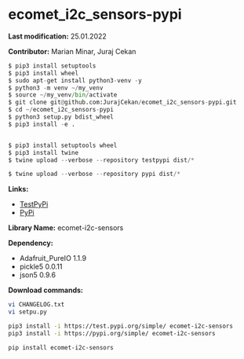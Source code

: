 # ecomet_i2c_sensors-pypi
**Last modification:** 25.01.2022

**Contributor:** Marian Minar, Juraj Cekan

```python
$ pip3 install setuptools
$ pip3 install wheel
$ sudo apt-get install python3-venv -y
$ python3 -m venv ~/my_venv
$ source ~/my_venv/bin/activate
$ git clone git@github.com:JurajCekan/ecomet_i2c_sensors-pypi.git
$ cd ~/ecomet_i2c_sensors-pypi
$ python3 setup.py bdist_wheel
$ pip3 install -e .


$ pip3 install setuptools wheel
$ pip3 install twine
$ twine upload --verbose --repository testpypi dist/*

$ twine upload --verbose --repository pypi dist/*
```

**Links:**

* [TestPyPi](https://test.pypi.org/)
* [PyPi](https://pypi.org/)

**Library Name:**
ecomet-i2c-sensors

**Dependency:**
* Adafruit_PureIO 1.1.9
* pickle5 0.0.11
* json5 0.9.6

**Download commands:**
```sh
vi CHANGELOG.txt
vi setpu.py

pip3 install -i https://test.pypi.org/simple/ ecomet-i2c-sensors
pip3 install -i https://pypi.org/simple/ ecomet-i2c-sensors

pip install ecomet-i2c-sensors
```
